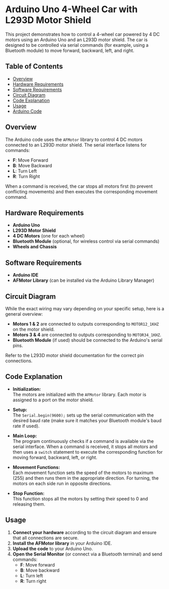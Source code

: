 # Arduino Uno 4-Wheel Car with L293D Motor Shield

This project demonstrates how to control a 4-wheel car powered by 4 DC motors using an Arduino Uno and an L293D motor shield. The car is designed to be controlled via serial commands (for example, using a Bluetooth module) to move forward, backward, left, and right.

## Table of Contents

- [Overview](#overview)
- [Hardware Requirements](#hardware-requirements)
- [Software Requirements](#software-requirements)
- [Circuit Diagram](#circuit-diagram)
- [Code Explanation](#code-explanation)
- [Usage](#usage)
- [Arduino Code](#arduino-code)

## Overview

The Arduino code uses the `AFMotor` library to control 4 DC motors connected to an L293D motor shield. The serial interface listens for commands:
- **F**: Move Forward
- **B**: Move Backward
- **L**: Turn Left
- **R**: Turn Right

When a command is received, the car stops all motors first (to prevent conflicting movements) and then executes the corresponding movement command.

## Hardware Requirements

- **Arduino Uno**
- **L293D Motor Shield**
- **4 DC Motors** (one for each wheel)
- **Bluetooth Module** (optional, for wireless control via serial commands)
- **Wheels and Chassis**

## Software Requirements

- **Arduino IDE**
- **AFMotor Library** (can be installed via the Arduino Library Manager)

## Circuit Diagram

While the exact wiring may vary depending on your specific setup, here is a general overview:

- **Motors 1 & 2** are connected to outputs corresponding to `MOTOR12_1KHZ` on the motor shield.
- **Motors 3 & 4** are connected to outputs corresponding to `MOTOR34_1KHZ`.
- **Bluetooth Module** (if used) should be connected to the Arduino's serial pins.

Refer to the L293D motor shield documentation for the correct pin connections.

## Code Explanation

- **Initialization:**  
  The motors are initialized with the `AFMotor` library. Each motor is assigned to a port on the motor shield.

- **Setup:**  
  The `Serial.begin(9600);` sets up the serial communication with the desired baud rate (make sure it matches your Bluetooth module's baud rate if used).

- **Main Loop:**  
  The program continuously checks if a command is available via the serial interface. When a command is received, it stops all motors and then uses a `switch` statement to execute the corresponding function for moving forward, backward, left, or right.

- **Movement Functions:**  
  Each movement function sets the speed of the motors to maximum (255) and then runs them in the appropriate direction. For turning, the motors on each side run in opposite directions.

- **Stop Function:**  
  This function stops all the motors by setting their speed to 0 and releasing them.

## Usage

1. **Connect your hardware** according to the circuit diagram and ensure that all connections are secure.
2. **Install the AFMotor library** in your Arduino IDE.
3. **Upload the code** to your Arduino Uno.
4. **Open the Serial Monitor** (or connect via a Bluetooth terminal) and send commands:
   - **F**: Move forward
   - **B**: Move backward
   - **L**: Turn left
   - **R**: Turn right
